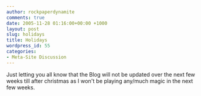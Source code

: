 ```yaml
---
author: rockpaperdynamite
comments: true
date: 2005-11-28 01:16:00+00:00 +1000
layout: post
slug: holidays
title: Holidays
wordpress_id: 55
categories:
- Meta-Site Discussion
---
```


Just letting you all know that the Blog will not be updated over the next few weeks till after christmas as I won't be playing any/much magic in the next few weeks.
